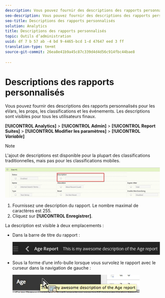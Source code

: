 ```yaml
---
description: Vous pouvez fournir des descriptions des rapports personnalisés pour les eVars, les props, les classifications et les événements. Les descriptions sont visibles pour tous les utilisateurs finaux.
seo-description: Vous pouvez fournir des descriptions des rapports personnalisés pour les eVars, les props, les classifications et les événements. Les descriptions sont visibles pour tous les utilisateurs finaux.
seo-title: Descriptions des rapports personnalisés
solution: Analytics
title: Descriptions des rapports personnalisés
topic: Outils d’administration
uuid: df 7 b 57 ab -4 bd 9-4465-bcd 1-d 47647 eed 3 ff
translation-type: tm+mt
source-git-commit: 26ea8e41b9a45c87c339d4d4d56c914fbc44bae8

---
```



# Descriptions des rapports personnalisés

Vous pouvez fournir des descriptions des rapports personnalisés pour les eVars, les props, les classifications et les événements. Les descriptions sont visibles pour tous les utilisateurs finaux.

**[!UICONTROL Analytics]** &gt; **[!UICONTROL Admin]** &gt; **[!UICONTROL Report Suites]** &gt; **[!UICONTROL Modifier les paramètres]** &gt; **[!UICONTROL *Variable*]**

>[!NOTE]
>
>L'ajout de descriptions est disponible pour la plupart des classifications traditionnelles, mais pas pour les classifications mobiles.

![](assets/report_descriptions.png)

1. Fournissez une description du rapport. Le nombre maximal de caractères est 255.
1. Cliquez sur **[!UICONTROL Enregistrer]**.

La description est visible à deux emplacements :

* Dans la barre de titre du rapport :

   ![](assets/report_description_2.png)

* Sous la forme d’une info-bulle lorsque vous survolez le rapport avec le curseur dans la navigation de gauche :

   ![](assets/report_description_3.png)

